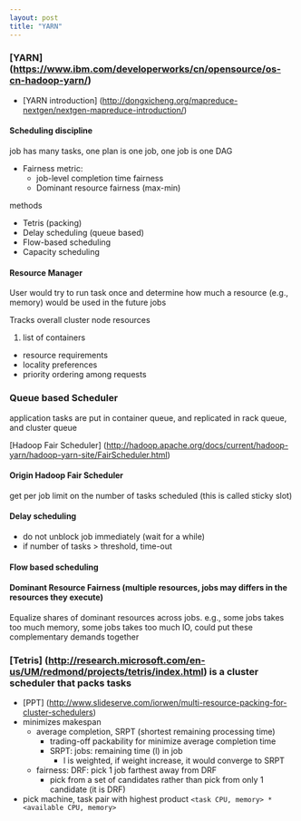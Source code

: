 ```yaml
---
layout: post
title: "YARN"
---
```


### [YARN] (https://www.ibm.com/developerworks/cn/opensource/os-cn-hadoop-yarn/)
* [YARN introduction] (http://dongxicheng.org/mapreduce-nextgen/nextgen-mapreduce-introduction/)

#### Scheduling discipline
job has many tasks, one plan is one job, one job is one DAG

* Fairness metric:
    * job-level completion time fairness
    * Dominant resource fairness (max-min)

methods

* Tetris (packing)
* Delay scheduling (queue based)
* Flow-based scheduling
* Capacity scheduling

#### Resource Manager
User would try to run task once and determine how much a resource (e.g., memory) would be used in the future jobs

Tracks overall cluster node resources

1. list of containers
- resource requirements
- locality preferences
- priority ordering among requests

### Queue based Scheduler
application tasks are put in container queue, and replicated in rack queue, and cluster queue

[Hadoop Fair Scheduler] (http://hadoop.apache.org/docs/current/hadoop-yarn/hadoop-yarn-site/FairScheduler.html)

#### Origin Hadoop Fair Scheduler
get per job limit on the number of tasks scheduled (this is called sticky slot)

#### Delay scheduling
* do not unblock job immediately (wait for a while)
* if number of tasks > threshold, time-out

#### Flow based scheduling

#### Dominant Resource Fairness (multiple resources, jobs may differs in the resources they execute)
Equalize shares of dominant resources across jobs. e.g., some jobs takes too much memory, some jobs takes too much IO, could put these complementary demands together

### [Tetris] (http://research.microsoft.com/en-us/UM/redmond/projects/tetris/index.html) is a cluster scheduler that packs tasks
* [PPT] (http://www.slideserve.com/iorwen/multi-resource-packing-for-cluster-schedulers)
* minimizes makespan
    * average completion, SRPT (shortest remaining processing time)
        * trading-off packability for minimize average completion time
        * SRPT: jobs: remaining time (l) in job
            * l is weighted, if weight increase, it would converge to SRPT
    * fairness: DRF: pick 1 job farthest away from DRF
        * pick from a set of candidates rather than pick from only 1 candidate (it is DRF)
* pick machine, task pair with highest product `<task CPU, memory> * <available CPU, memory>`
